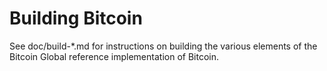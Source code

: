 Building Bitcoin
================

See doc/build-*.md for instructions on building the various
elements of the Bitcoin Global reference implementation of Bitcoin.
